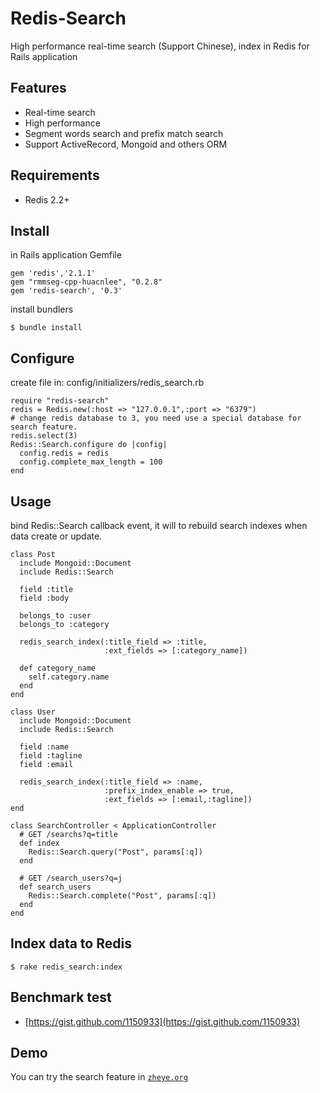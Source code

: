 # Redis-Search

High performance real-time search (Support Chinese), index in Redis for Rails application

## Features

* Real-time search
* High performance
* Segment words search and prefix match search
* Support ActiveRecord, Mongoid and others ORM

## Requirements

* Redis 2.2+

## Install

in Rails application Gemfile

	gem 'redis','2.1.1'
	gem "rmmseg-cpp-huacnlee", "0.2.8"
	gem 'redis-search', '0.3'

install bundlers

    $ bundle install

## Configure

create file in: config/initializers/redis_search.rb

    require "redis-search"
    redis = Redis.new(:host => "127.0.0.1",:port => "6379")
    # change redis database to 3, you need use a special database for search feature.
    redis.select(3)
    Redis::Search.configure do |config|
      config.redis = redis
      config.complete_max_length = 100
    end

## Usage

bind Redis::Search callback event, it will to rebuild search indexes when data create or update.

    class Post
      include Mongoid::Document
      include Redis::Search
  
      field :title
      field :body
  
      belongs_to :user
      belongs_to :category
  
      redis_search_index(:title_field => :title,
                         :ext_fields => [:category_name])
  
      def category_name
        self.category.name
      end
    end
    
    class User
      include Mongoid::Document
      include Redis::Search
      
      field :name
      field :tagline
      field :email
      
      redis_search_index(:title_field => :name,
                         :prefix_index_enable => true,
                         :ext_fields => [:email,:tagline])
    end

    class SearchController < ApplicationController
      # GET /searchs?q=title
      def index
        Redis::Search.query("Post", params[:q])
      end
      
      # GET /search_users?q=j
      def search_users
        Redis::Search.complete("Post", params[:q])
      end
    end

## Index data to Redis

    $ rake redis_search:index

## Benchmark test

* [https://gist.github.com/1150933](https://gist.github.com/1150933)
    
## Demo

You can try the search feature in [`zheye.org`](http://zheye.org)
